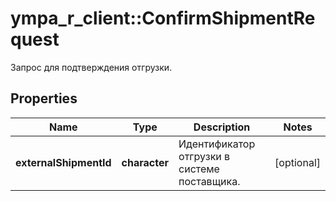 # ympa_r_client::ConfirmShipmentRequest

Запрос для подтверждения отгрузки.

## Properties
Name | Type | Description | Notes
------------ | ------------- | ------------- | -------------
**externalShipmentId** | **character** | Идентификатор отгрузки в системе поставщика. | [optional] 


